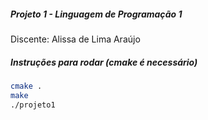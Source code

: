 ##### Projeto 1 - Linguagem de Programação 1
Discente: Alissa de Lima Araújo
##### Instruções para rodar (cmake é necessário)
```bash
cmake .
make
./projeto1
```

